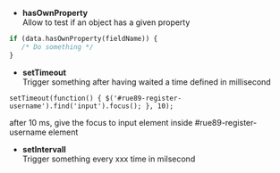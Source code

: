 * **hasOwnProperty**   
Allow to test if an object has a given property
```php
if (data.hasOwnProperty(fieldName)) {
   /* Do something */ 
}
```

* **setTimeout**   
Trigger something after having waited a time defined in millisecond
```
setTimeout(function() { $('#rue89-register-username').find('input').focus(); }, 10);
```
after 10 ms, give the focus to input element inside #rue89-register-username element



* **setIntervall**   
Trigger something every xxx time in milsecond

